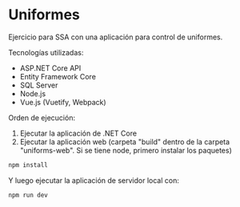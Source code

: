 # Uniformes

Ejercicio para SSA con una aplicación para control de uniformes.

Tecnologías utilizadas:

- ASP.NET Core API
- Entity Framework Core
- SQL Server
- Node.js
- Vue.js (Vuetify, Webpack)

Orden de ejecución:

1. Ejecutar la aplicación de .NET Core
2. Ejecutar la aplicación web (carpeta "build" dentro de la carpeta "uniforms-web". Si se tiene node, primero instalar los paquetes)

```sh
npm install
```

Y luego ejecutar la aplicación de servidor local con:

```sh
npm run dev
```
